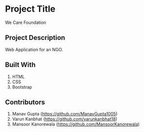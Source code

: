 # Project Title
We Care Foundation

## Project Description
Web Application for an NGO.

## Built With
1. HTML
2. CSS
3. Bootstrap

## Contributors
1. Manav Gupta (https://github.com/ManavGupta1005)
2. Varun Kanbhat (https://github.com/varunkanbhat18)
3. Mansoor Kanorewala (https://github.com/MansoorKanorewala)

